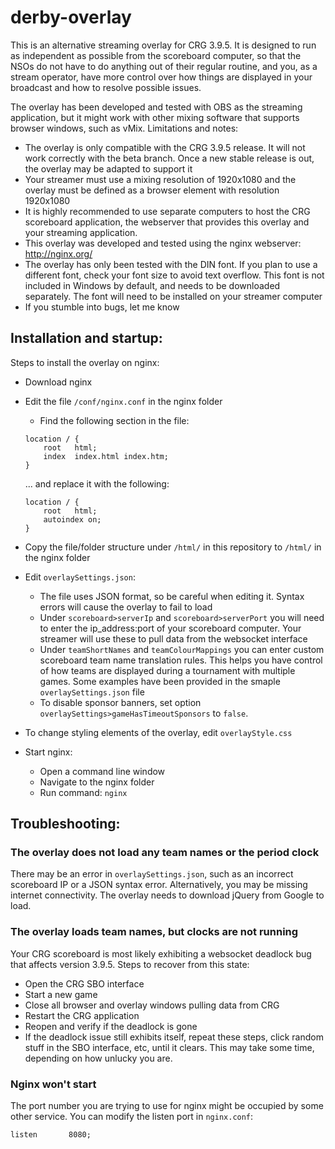 # derby-overlay

This is an alternative streaming overlay for CRG 3.9.5. It is designed to run as independent as possible from the scoreboard computer, so that the NSOs do not have to do anything out of their regular routine, and you, as a stream operator, have more control over how things are displayed in your broadcast and how to resolve possible issues.

The overlay has been developed and tested with OBS as the streaming application, but it might work with other mixing software that supports browser windows, such as vMix. Limitations and notes:
* The overlay is only compatible with the CRG 3.9.5 release. It will not work correctly with the beta branch. Once a new stable release is out, the overlay may be adapted to support it
* Your streamer must use a mixing resolution of 1920x1080 and the overlay must be defined as a browser element with resolution 1920x1080
* It is highly recommended to use separate computers to host the CRG scoreboard application, the webserver that provides this overlay and your streaming application.
* This overlay was developed and tested using the nginx webserver: http://nginx.org/
* The overlay has only been tested with the DIN font. If you plan to use a different font, check your font size to avoid text overflow. This font is not included in Windows by default, and needs to be downloaded separately. The font will need to be installed on your streamer computer
* If you stumble into bugs, let me know


## Installation and startup:

Steps to install the overlay on nginx:
* Download nginx
* Edit the file `/conf/nginx.conf` in the nginx folder
  * Find the following section in the file:
  ```
  location / {
      root   html;
      index  index.html index.htm;
  }
  ```

  ... and replace it with the following:

  ```
  location / {
      root   html;
      autoindex on;
  }
  ```

* Copy the file/folder structure under `/html/` in this repository to `/html/` in the nginx folder

* Edit `overlaySettings.json`:
  * The file uses JSON format, so be careful when editing it. Syntax errors will cause the overlay to fail to load
  * Under `scoreboard>serverIp` and `scoreboard>serverPort` you will need to enter the ip_address:port of your scoreboard computer. Your streamer will use these to pull data from the websocket interface
  * Under `teamShortNames` and `teamColourMappings` you can enter custom scoreboard team name translation rules. This helps you have control of how teams are displayed during a tournament with multiple games. Some examples have been provided in the smaple `overlaySettings.json` file
  * To disable sponsor banners, set option `overlaySettings>gameHasTimeoutSponsors` to `false`.

* To change styling elements of the overlay, edit `overlayStyle.css`

* Start nginx:
  * Open a command line window
  * Navigate to the nginx folder
  * Run command:
      `nginx`

## Troubleshooting:

### The overlay does not load any team names or the period clock
There may be an error in `overlaySettings.json`, such as an incorrect scoreboard IP or a JSON syntax error. Alternatively, you may be missing internet connectivity. The overlay needs to download jQuery from Google to load.

### The overlay loads team names, but clocks are not running
Your CRG scoreboard is most likely exhibiting a websocket deadlock bug that affects version 3.9.5. Steps to recover from this state:
* Open the CRG SBO interface
* Start a new game
* Close all browser and overlay windows pulling data from CRG
* Restart the CRG application
* Reopen and verify if the deadlock is gone
* If the deadlock issue still exhibits itself, repeat these steps, click random stuff in the SBO interface, etc, until it clears. This may take some time, depending on how unlucky you are.

### Nginx won't start
The port number you are trying to use for nginx might be occupied by some other service. You can modify the listen port in `nginx.conf`:

```
listen       8080;
```
